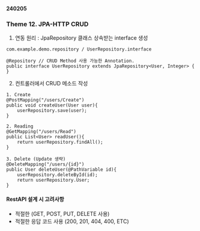 #### 240205

### Theme 12. JPA-HTTP CRUD

1. 연동 원리 : JpaRepository 클래스 상속받는 interface 생성

```
com.example.demo.repository / UserRepository.interface

@Repository // CRUD Method 사용 가능한 Annotation.
public interface UserRepository extends JpaRepository<User, Integer> {
}
```

2. 컨트롤러에서 CRUD 메소드 작성

```
1. Create
@PostMapping("/users/Create")
public void createUser(User user){
    userRepository.save(user);
}

2. Reading
@GetMapping("/users/Read")
public List<User> readUser(){
    return userRepository.findAll();
}

3. Delete (Update 생략)
@DeleteMapping("/users/{id}")
public User deleteUser(@PathVariable id){
    userRepository.deleteById(id);
    return userRepository.User;
}
```

#### RestAPI 설계 시 고려사항

 - 적절한 (GET, POST, PUT, DELETE 사용)
 - 적절한 응답 코드 사용 (200, 201, 404, 400, ETC)

